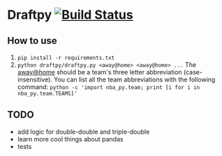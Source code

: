 Draftpy  [![Build Status](https://travis-ci.org/spudfkc/draftpy.svg?branch=master)](https://travis-ci.org/spudfkc/draftpy)
=======

How to use
----------
  1. `pip install -r requirements.txt`
  2. `python draftpy/draftpy.py <away@home> <away@home> ...`
    The <away@home> should be a team's three letter abbreviation (case-insensitive).
    You can list all the team abbreviations with the following command:
        `python -c 'import nba_py.team; print [i for i in nba_py.team.TEAMS]'`


TODO
--------
  - add logic for double-double and triple-double
  - learn more cool things about pandas
  - tests

